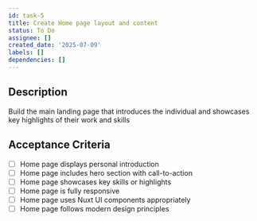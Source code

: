 ```yaml
---
id: task-5
title: Create Home page layout and content
status: To Do
assignee: []
created_date: '2025-07-09'
labels: []
dependencies: []
---
```


## Description

Build the main landing page that introduces the individual and showcases key highlights of their work and skills

## Acceptance Criteria

- [ ] Home page displays personal introduction
- [ ] Home page includes hero section with call-to-action
- [ ] Home page showcases key skills or highlights
- [ ] Home page is fully responsive
- [ ] Home page uses Nuxt UI components appropriately
- [ ] Home page follows modern design principles
